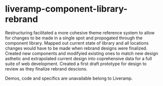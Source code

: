 # liveramp-component-library-rebrand

Restructuring facilitated a more cohesive theme reference system to allow for changes to be made in a single spot and propogated through the component library. Mapped out current state of library and all locations changes would have to be made when rebrand designs were finalized. Created new components and modifyied existing ones to match new design asthetic and extrapolated current design into coprehensive data for a full suite of web development. Created a first draft prototype for design to review as they finalize rebrand descions.

Demos, code and specifics are unavailable belong to Liveramp.

